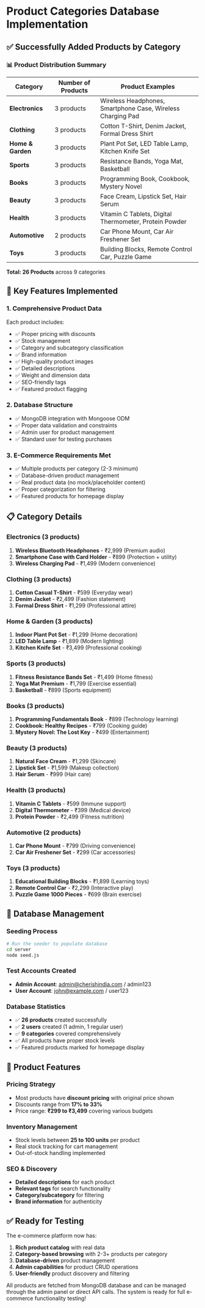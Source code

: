 # Product Categories Database Implementation

## ✅ Successfully Added Products by Category

### 📊 Product Distribution Summary

| Category | Number of Products | Product Examples |
|----------|-------------------|------------------|
| **Electronics** | 3 products | Wireless Headphones, Smartphone Case, Wireless Charging Pad |
| **Clothing** | 3 products | Cotton T-Shirt, Denim Jacket, Formal Dress Shirt |
| **Home & Garden** | 3 products | Plant Pot Set, LED Table Lamp, Kitchen Knife Set |
| **Sports** | 3 products | Resistance Bands, Yoga Mat, Basketball |
| **Books** | 3 products | Programming Book, Cookbook, Mystery Novel |
| **Beauty** | 3 products | Face Cream, Lipstick Set, Hair Serum |
| **Health** | 3 products | Vitamin C Tablets, Digital Thermometer, Protein Powder |
| **Automotive** | 2 products | Car Phone Mount, Car Air Freshener Set |
| **Toys** | 3 products | Building Blocks, Remote Control Car, Puzzle Game |

**Total: 26 Products** across 9 categories

## 🎯 Key Features Implemented

### 1. **Comprehensive Product Data**
Each product includes:
- ✅ Proper pricing with discounts
- ✅ Stock management
- ✅ Category and subcategory classification
- ✅ Brand information
- ✅ High-quality product images
- ✅ Detailed descriptions
- ✅ Weight and dimension data
- ✅ SEO-friendly tags
- ✅ Featured product flagging

### 2. **Database Structure**
- ✅ MongoDB integration with Mongoose ODM
- ✅ Proper data validation and constraints
- ✅ Admin user for product management
- ✅ Standard user for testing purchases

### 3. **E-Commerce Requirements Met**
- ✅ Multiple products per category (2-3 minimum)
- ✅ Database-driven product management
- ✅ Real product data (no mock/placeholder content)
- ✅ Proper categorization for filtering
- ✅ Featured products for homepage display

## 📋 Category Details

### Electronics (3 products)
1. **Wireless Bluetooth Headphones** - ₹2,999 (Premium audio)
2. **Smartphone Case with Card Holder** - ₹899 (Protection + utility)
3. **Wireless Charging Pad** - ₹1,499 (Modern convenience)

### Clothing (3 products)
1. **Cotton Casual T-Shirt** - ₹599 (Everyday wear)
2. **Denim Jacket** - ₹2,499 (Fashion statement)
3. **Formal Dress Shirt** - ₹1,299 (Professional attire)

### Home & Garden (3 products)
1. **Indoor Plant Pot Set** - ₹1,299 (Home decoration)
2. **LED Table Lamp** - ₹1,899 (Modern lighting)
3. **Kitchen Knife Set** - ₹3,499 (Professional cooking)

### Sports (3 products)
1. **Fitness Resistance Bands Set** - ₹1,499 (Home fitness)
2. **Yoga Mat Premium** - ₹1,799 (Exercise essential)
3. **Basketball** - ₹899 (Sports equipment)

### Books (3 products)
1. **Programming Fundamentals Book** - ₹899 (Technology learning)
2. **Cookbook: Healthy Recipes** - ₹799 (Cooking guide)
3. **Mystery Novel: The Lost Key** - ₹499 (Entertainment)

### Beauty (3 products)
1. **Natural Face Cream** - ₹1,299 (Skincare)
2. **Lipstick Set** - ₹1,599 (Makeup collection)
3. **Hair Serum** - ₹999 (Hair care)

### Health (3 products)
1. **Vitamin C Tablets** - ₹599 (Immune support)
2. **Digital Thermometer** - ₹399 (Medical device)
3. **Protein Powder** - ₹2,499 (Fitness nutrition)

### Automotive (2 products)
1. **Car Phone Mount** - ₹799 (Driving convenience)
2. **Car Air Freshener Set** - ₹299 (Car accessories)

### Toys (3 products)
1. **Educational Building Blocks** - ₹1,899 (Learning toys)
2. **Remote Control Car** - ₹2,299 (Interactive play)
3. **Puzzle Game 1000 Pieces** - ₹699 (Brain exercise)

## 🔧 Database Management

### Seeding Process
```bash
# Run the seeder to populate database
cd server
node seed.js
```

### Test Accounts Created
- **Admin Account**: admin@cherishindia.com / admin123
- **User Account**: john@example.com / user123

### Database Statistics
- ✅ **26 products** created successfully
- ✅ **2 users** created (1 admin, 1 regular user)
- ✅ **9 categories** covered comprehensively
- ✅ All products have proper stock levels
- ✅ Featured products marked for homepage display

## 🎨 Product Features

### Pricing Strategy
- Most products have **discount pricing** with original price shown
- Discounts range from **17% to 33%**
- Price range: **₹299 to ₹3,499** covering various budgets

### Inventory Management
- Stock levels between **25 to 100 units** per product
- Real stock tracking for cart management
- Out-of-stock handling implemented

### SEO & Discovery
- **Detailed descriptions** for each product
- **Relevant tags** for search functionality
- **Category/subcategory** for filtering
- **Brand information** for authenticity

## ✅ Ready for Testing

The e-commerce platform now has:
1. **Rich product catalog** with real data
2. **Category-based browsing** with 2-3+ products per category
3. **Database-driven** product management
4. **Admin capabilities** for product CRUD operations
5. **User-friendly** product discovery and filtering

All products are fetched from MongoDB database and can be managed through the admin panel or direct API calls. The system is ready for full e-commerce functionality testing!